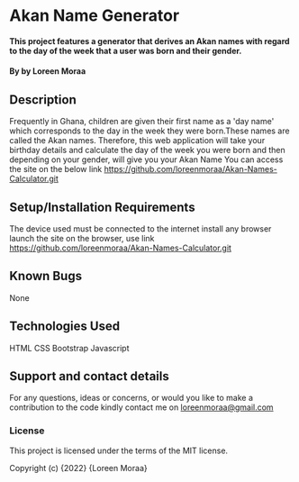 # Akan Name Generator 
#### This project features a generator that derives an Akan names with regard to the day of the week that a user was born and their gender.
#### By **by Loreen Moraa**
## Description
Frequently in Ghana, children are given their first name as a 'day name' which corresponds to the day in the week they were born.These names are called the Akan names.
Therefore, this web application will take your birthday details and calculate the day of the week you were born and then depending on your gender, will give you your Akan Name You can access the site on the below link https://github.com/loreenmoraa/Akan-Names-Calculator.git

## Setup/Installation Requirements
The device used must be connected to the internet install any browser launch the site on the browser, use link https://github.com/loreenmoraa/Akan-Names-Calculator.git
## Known Bugs
None
## Technologies Used
HTML 
CSS 
Bootstrap 
Javascript
## Support and contact details
For any questions, ideas or concerns, or would you like to make a contribution to the code kindly contact me on loreenmoraa@gmail.com
### License
This project is licensed under the terms of the MIT license.

Copyright (c) {2022} {Loreen Moraa}
